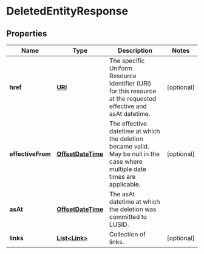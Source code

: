 

# DeletedEntityResponse

## Properties

Name | Type | Description | Notes
------------ | ------------- | ------------- | -------------
**href** | [**URI**](URI.md) | The specific Uniform Resource Identifier (URI) for this resource at the requested effective and asAt datetime. |  [optional]
**effectiveFrom** | [**OffsetDateTime**](OffsetDateTime.md) | The effective datetime at which the deletion became valid. May be null in the case where multiple date times are applicable. |  [optional]
**asAt** | [**OffsetDateTime**](OffsetDateTime.md) | The asAt datetime at which the deletion was committed to LUSID. | 
**links** | [**List&lt;Link&gt;**](Link.md) | Collection of links. |  [optional]



